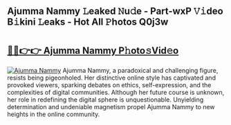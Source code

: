 ## Ajumma Nammy 𝙻eaked 𝙽u𝚍e - Part-wxP 𝚅𝚒deo B𝚒kini 𝙻eaks - Hot All 𝙿hotos Q0j3w

# <h2><a href="http://ld3lz1.urlbe.top/?page=Ajumma+Nammy">🔗🔗👉👉 Ajumma Nammy P𝚑oto𝚜Vid𝚎o</a></h2>

[![Ajumma Nammy](https://i.imgur.com/eBuTRDB.gif)](http://ld3lz1.urlbe.top/?page=Ajumma+Nammy)
Ajumma Nammy, a paradoxical and challenging figure, resists being pigeonholed. Her distinctive online style has captivated and provoked viewers, sparking debates on ethics, self-expression, and the complexities of digital communities. Although her future course is unknown, her role in redefining the digital sphere is unquestionable. Unyielding determination and undeniable magnetism propel Ajumma Nammy to new heights in the online community.

